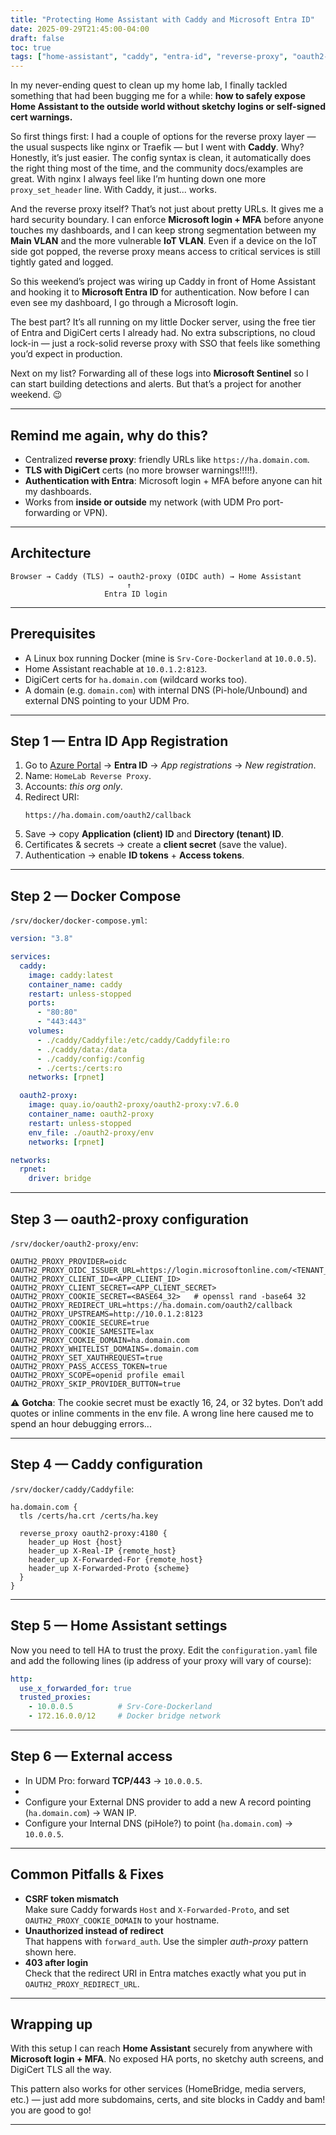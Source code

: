 ```yaml
---
title: "Protecting Home Assistant with Caddy and Microsoft Entra ID"
date: 2025-09-29T21:45:00-04:00
draft: false
toc: true
tags: ["home-assistant", "caddy", "entra-id", "reverse-proxy", "oauth2-proxy", "diy"]
---
```


In my never-ending quest to clean up my home lab, I finally tackled something that had been bugging me for a while: **how to safely expose Home Assistant to the outside world without sketchy logins or self-signed cert warnings.**  

So first things first: I had a couple of options for the reverse proxy layer — the usual suspects like nginx or Traefik — but I went with **Caddy**. Why? Honestly, it’s just easier. The config syntax is clean, it automatically does the right thing most of the time, and the community docs/examples are great. With nginx I always feel like I’m hunting down one more `proxy_set_header` line. With Caddy, it just... works.  

And the reverse proxy itself? That’s not just about pretty URLs. It gives me a hard security boundary. I can enforce **Microsoft login + MFA** before anyone touches my dashboards, and I can keep strong segmentation between my **Main VLAN** and the more vulnerable **IoT VLAN**. Even if a device on the IoT side got popped, the reverse proxy means access to critical services is still tightly gated and logged.  

So this weekend’s project was wiring up Caddy in front of Home Assistant and hooking it to **Microsoft Entra ID** for authentication. Now before I can even see my dashboard, I go through a Microsoft login.  

The best part? It’s all running on my little Docker server, using the free tier of Entra and DigiCert certs I already had. No extra subscriptions, no cloud lock-in — just a rock-solid reverse proxy with SSO that feels like something you’d expect in production.  

Next on my list? Forwarding all of these logs into **Microsoft Sentinel** so I can start building detections and alerts. But that’s a project for another weekend. 😉

---

## Remind me again, why do this?

- Centralized **reverse proxy**: friendly URLs like `https://ha.domain.com`.
- **TLS with DigiCert** certs (no more browser warnings!!!!!).
- **Authentication with Entra**: Microsoft login + MFA before anyone can hit my dashboards.
- Works from **inside or outside** my network (with UDM Pro port-forwarding or VPN).

---

## Architecture

```
Browser → Caddy (TLS) → oauth2-proxy (OIDC auth) → Home Assistant
                          ↑
                     Entra ID login
```

---

## Prerequisites

- A Linux box running Docker (mine is `Srv-Core-Dockerland` at `10.0.0.5`).
- Home Assistant reachable at `10.0.1.2:8123`.
- DigiCert certs for `ha.domain.com` (wildcard works too).
- A domain (e.g. `domain.com`) with internal DNS (Pi-hole/Unbound) and external DNS pointing to your UDM Pro.

---

## Step 1 — Entra ID App Registration

1. Go to [Azure Portal](https://portal.azure.com) → **Entra ID** → *App registrations* → *New registration*.
2. Name: `HomeLab Reverse Proxy`.
3. Accounts: *this org only*.
4. Redirect URI:  
   ```
   https://ha.domain.com/oauth2/callback
   ```
5. Save → copy **Application (client) ID** and **Directory (tenant) ID**.
6. Certificates & secrets → create a **client secret** (save the value).
7. Authentication → enable **ID tokens** + **Access tokens**.

---

## Step 2 — Docker Compose

`/srv/docker/docker-compose.yml`:

```yaml
version: "3.8"

services:
  caddy:
    image: caddy:latest
    container_name: caddy
    restart: unless-stopped
    ports:
      - "80:80"
      - "443:443"
    volumes:
      - ./caddy/Caddyfile:/etc/caddy/Caddyfile:ro
      - ./caddy/data:/data
      - ./caddy/config:/config
      - ./certs:/certs:ro
    networks: [rpnet]

  oauth2-proxy:
    image: quay.io/oauth2-proxy/oauth2-proxy:v7.6.0
    container_name: oauth2-proxy
    restart: unless-stopped
    env_file: ./oauth2-proxy/env
    networks: [rpnet]

networks:
  rpnet:
    driver: bridge
```

---

## Step 3 — oauth2-proxy configuration

`/srv/docker/oauth2-proxy/env`:

```env
OAUTH2_PROXY_PROVIDER=oidc
OAUTH2_PROXY_OIDC_ISSUER_URL=https://login.microsoftonline.com/<TENANT_ID>/v2.0
OAUTH2_PROXY_CLIENT_ID=<APP_CLIENT_ID>
OAUTH2_PROXY_CLIENT_SECRET=<APP_CLIENT_SECRET>
OAUTH2_PROXY_COOKIE_SECRET=<BASE64_32>   # openssl rand -base64 32
OAUTH2_PROXY_REDIRECT_URL=https://ha.domain.com/oauth2/callback
OAUTH2_PROXY_UPSTREAMS=http://10.0.1.2:8123
OAUTH2_PROXY_COOKIE_SECURE=true
OAUTH2_PROXY_COOKIE_SAMESITE=lax
OAUTH2_PROXY_COOKIE_DOMAIN=ha.domain.com
OAUTH2_PROXY_WHITELIST_DOMAINS=.domain.com
OAUTH2_PROXY_SET_XAUTHREQUEST=true
OAUTH2_PROXY_PASS_ACCESS_TOKEN=true
OAUTH2_PROXY_SCOPE=openid profile email
OAUTH2_PROXY_SKIP_PROVIDER_BUTTON=true
```

⚠️ **Gotcha**: The cookie secret must be exactly 16, 24, or 32 bytes. Don’t add quotes or inline comments in the env file. A wrong line here caused me to spend an hour debugging errors...

---

## Step 4 — Caddy configuration

`/srv/docker/caddy/Caddyfile`:

```caddyfile
ha.domain.com {
  tls /certs/ha.crt /certs/ha.key

  reverse_proxy oauth2-proxy:4180 {
    header_up Host {host}
    header_up X-Real-IP {remote_host}
    header_up X-Forwarded-For {remote_host}
    header_up X-Forwarded-Proto {scheme}
  }
}
```

---

## Step 5 — Home Assistant settings

Now you need to tell HA to trust the proxy. Edit the `configuration.yaml` file and add the following lines (ip address of your proxy will vary of course):

```yaml
http:
  use_x_forwarded_for: true
  trusted_proxies:
    - 10.0.0.5          # Srv-Core-Dockerland
    - 172.16.0.0/12     # Docker bridge network
```

---

## Step 6 — External access

- In UDM Pro: forward **TCP/443** → `10.0.0.5`.
- 
- Configure your External DNS provider to add a new A record pointing (`ha.domain.com`) → WAN IP.
- Configure your Internal DNS (piHole?) to point (`ha.domain.com`) → `10.0.0.5`.

---

## Common Pitfalls & Fixes

- **CSRF token mismatch**  
  Make sure Caddy forwards `Host` and `X-Forwarded-Proto`, and set `OAUTH2_PROXY_COOKIE_DOMAIN` to your hostname.
- **Unauthorized instead of redirect**  
  That happens with `forward_auth`. Use the simpler *auth-proxy* pattern shown here.
- **403 after login**  
  Check that the redirect URI in Entra matches exactly what you put in `OAUTH2_PROXY_REDIRECT_URL`.

---

## Wrapping up

With this setup I can reach **Home Assistant** securely from anywhere with **Microsoft login + MFA**. No exposed HA ports, no sketchy auth screens, and DigiCert TLS all the way.  

This pattern also works for other services (HomeBridge, media servers, etc.) — just add more subdomains, certs, and site blocks in Caddy and bam! you are good to go!

---
